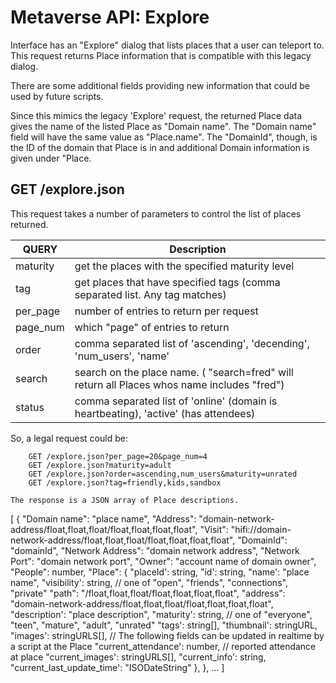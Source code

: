# Metaverse API: Explore

Interface has an "Explore" dialog that lists places that a user can teleport to.
This request returns Place information that is compatible with this legacy dialog.

There are some additional fields providing new information that could be used
by future scripts.

Since this mimics the legacy 'Explore' request, the returned Place data gives
the name of the listed Place as "Domain name". 
The "Domain name" field will have the same value as "Place.name".
The "DomainId", though, is the ID of the domain that Place is in and additional
Domain information is given under "Place.

## GET /explore.json

This request takes a number of parameters to control the list of places returned.

| QUERY     | Description |
| -------   | --------- |
| maturity  | get the places with the specified maturity level |
| tag       | get places that have specified tags (comma separated list. Any tag matches) |
| per_page | number of entries to return per request |
| page_num | which "page" of entries to return |
| order    | comma separated list of 'ascending', 'decending', 'num_users', 'name' |
| search   | search on the place name. ( "search=fred" will return all Places whos name includes "fred") |
| status   | comma separated list of 'online' (domain is heartbeating), 'active' (has attendees) |

So, a legal request could be:

```
    GET /explore.json?per_page=20&page_num=4
    GET /explore.json?maturity=adult
    GET /explore.json?order=ascending,num_users&maturity=unrated
    GET /explore.json?tag=friendly,kids,sandbox

The response is a JSON array of Place descriptions.

```
  [
    {
        "Domain name": "place name",
        "Address": "domain-network-address/float,float,float/float,float,float,float",
        "Visit": "hifi://domain-network-address/float,float,float/float,float,float,float",
        "DomainId": "domainId",
        "Network Address": "domain network address",
        "Network Port": "domain network port",
        "Owner": "account name of domain owner",
        "People": number,
        "Place": {
            "placeId': string,
            "id': string,
            "name': "place name",
            "visibility': string,   // one of "open", "friends", "connections", "private"
            "path": "/float,float,float/float,float,float,float",
            "address": "domain-network-address/float,float,float/float,float,float,float",
            "description': "place description",
            "maturity': string,     // one of "everyone", "teen", "mature", "adult", "unrated"
            "tags': string[],
            "thumbnail': stringURL,
            "images': stringURLS[],
            // The following fields can be updated in realtime by a script at the Place
            "current_attendance': number,   // reported attendance at place
            "current_images': stringURLS[],
            "current_info': string,
            "current_last_update_time': "ISODateString"
        },
    },
    ...
  ]
```